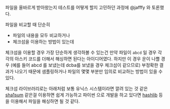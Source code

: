 파일을 올바르게 받아왔는지 테스트를 어떻게 할지 고민하던 과정에 @jafffy 와 토론했다.

파일을 비교할 때 단순히
* 파일의 내용을 모두 비교하거나
* 체크섬을 이용하는 방법이 있는데

체크섬을 이용할 경우 가장 단순하게 생각하볼 수 있는건 만약 파일이 `abcd` 일 경우 각각의 아스키 코드를 더해서 해싱하면 된다는 아이디어였다. 하지만 이 경우 운이 나쁠 경우 (예를 들어 abcd 를 보냈는데 dcba를 보냈을 경우 체크섬이 같으므로) 부정확한 결과가 나오기 때문에 샘플링하거나 파일의 몇몇 부분만 임의로 비교하는 방법이 있을 수 있다.

체크섬 라이브러리로는 아래처럼 보통 유닉스 시스템이라면 깔려 있는 것 같은 [sha1sum](https://en.wikipedia.org/wiki/Sha1sum) 같은걸 이용하면 쉽게 가능하고 파이썬 으로 개발을 하고 있다면 [hashlib](https://docs.python.org/3/library/hashlib.html) 등을 이용해서 파일을 해싱하면 될 것 같다.
